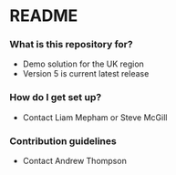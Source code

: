 # README #

### What is this repository for? ###

* Demo solution for the UK region
* Version 5 is current latest release

### How do I get set up? ###

* Contact Liam Mepham or Steve McGill

### Contribution guidelines ###

* Contact Andrew Thompson